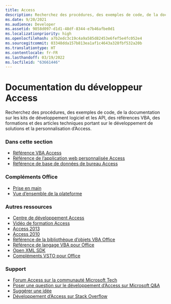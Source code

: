 ```yaml
---
title: Access
description: Recherchez des procédures, des exemples de code, de la documentation sur les kits de développement logiciel et les API, des références VBA, des formations et des articles techniques portant sur le développement de solutions et la personnalisation de Access.
ms.date: 9/20/2021
ms.audience: Developer
ms.assetid: 9858d097-d1d1-48df-8344-e7b46afbe0d1
ms.localizationpriority: high
ms.openlocfilehash: a7b2edc3c19c4a9a585d82453e6fef5e4fc052e4
ms.sourcegitcommit: 03348dda157b813ea1af1c4643a328fbf532a20b
ms.translationtype: HT
ms.contentlocale: fr-FR
ms.lasthandoff: 03/19/2022
ms.locfileid: "63661446"
---
```

# <a name="access-developer-documentation"></a>Documentation du développeur Access

Recherchez des procédures, des exemples de code, de la documentation sur les kits de développement logiciel et les API, des références VBA, des formations et des articles techniques portant sur le développement de solutions et la personnalisation d’Access.
  
### <a name="in-this-section"></a>Dans cette section
  
- [Référence VBA Access](/office/vba/api/overview/access.md)
- [Référence de l’application web personnalisée Access](/office/client-developer/access/access-custom-web-app-reference.md)  
- [Référence de base de données de bureau Access](/office/client-developer/access/desktop-database-reference/)
  
### <a name="office-add-ins"></a>Compléments Office
  
- [Prise en main](/office/dev/add-ins/)  
- [Vue d’ensemble de la plateforme](/office/dev/add-ins/overview/office-add-ins.md)
  
### <a name="other-resources"></a>Autres ressources

- [Centre de développement Access](https://developer.microsoft.com/access)
- [Vidéo de formation Access](https://support.microsoft.com/office/access-video-training-a5ffb1ef-4cc4-4d79-a862-e2dda6ef38e6?ui=en-us&rs=en-us&ad=us)
- [Access 2013](/sharepoint/dev/general-development/develop-access-web-apps.md)
- [Access 2010](https://docs.microsoft.com/previous-versions/office/developer/office-2010/ff604965(v=office.14)) 
- [Référence de la bibliothèque d’objets VBA Office](/office/vba/api/overview/library-reference/reference-object-library-reference-for-office.md)  
- [Référence de langage VBA pour Office](/office/vba/api/overview/language-reference.md) 
- [Open XML SDK](/office/open-xml/open-xml-sdk.md) 
- [Compléments VSTO pour Office](https://docs.microsoft.com/visualstudio/vsto/create-vsto-add-ins-for-office-by-using-visual-studio?view=vs-2017)
  
### <a name="support"></a>Support
  
- [Forum Access sur la communauté Microsoft Tech](https://techcommunity.microsoft.com/t5/access/ct-p/Access_Cat) 
- [Poser une question sur le développement d’Access sur Microsoft Q&A](https://docs.microsoft.com/answers/topics/office-access-dev.html) 
- [Suggérer une idée](https://techcommunity.microsoft.com/t5/microsoft-365-developer-platform/idb-p/Microsoft365DeveloperPlatform)
- [Développement d’Access sur Stack Overflow](https://stackoverflow.com/questions/tagged/ms-access)
